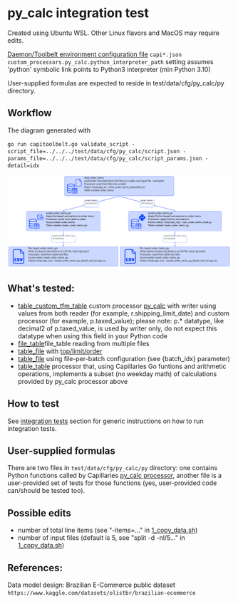 # py_calc integration test

Created using Ubuntu WSL. Other Linux flavors and MacOS may require edits.

[Daemon/Toolbelt environment configuration file](../../../doc/binconfig.md#toolbelt-daemon-and-webapi-configuration) `capi*.json` `custom_processors.py_calc.python_interpreter_path` setting assumes 'python' symbolic link points to Python3 interpreter (min Python 3.10)

User-supplied formulas are expected to reside in test/data/cfg/py_calc/py directory.

## Workflow

The diagram generated with
```
go run capitoolbelt.go validate_script -script_file=../../../test/data/cfg/py_calc/script.json -params_file=../../../test/data/cfg/py_calc/script_params.json -detail=idx
```

![drawing](../../../doc/viz-pycalc.svg)

## What's tested:

- [table_custom_tfm_table](../../../doc/glossary.md#table_custom_tfm_table) custom processor [py_calc](../../../doc/glossary.md#py_calc-processor) with writer using values from both reader (for example, r.shipping_limit_date) and custom processor (for example, p.taxed_value); please note: p.* datatype, like decimal2 of p.taxed_value, is used by writer only, do not expect this datatype when using this field in your Python code
- [file_table](../../../doc/glossary.md#file_table)file_table reading from multiple files
- [table_file](../../../doc/glossary.md#table_file) with [top/limit/order](../../../doc/scriptconfig.md#wtop)
- [table_file](../../../doc/glossary.md#table_file) using file-per-batch configuration (see {batch_idx} parameter)
- [table_table](../../../doc/glossary.md#table_table) processor that, using Capillaries Go funtions and arithmetic operations, implements a subset (no weekday math) of calculations provided by py_calc processor above 

## How to test

See [integration tests](../../../doc/testing.md#integration-tests) section for generic instructions on how to run integration tests.

## User-supplied formulas

There are two files in `test/data/cfg/py_calc/py` directory: one contains Python functions called by Capillaries [py_calc processor](../../../doc/glossary.md#py_calc-processor), another file is a user-provided set of tests for those functions (yes, user-provided code can/should be tested too). 

## Possible edits

- number of total line items (see "-items=..." in [1_copy_data.sh](1_copy_data.sh))
- number of input files (default is 5, see "split -d -nl/5..." in [1_copy_data.sh](1_copy_data.sh))

## References:

Data model design: Brazilian E-Commerce public dataset `https://www.kaggle.com/datasets/olistbr/brazilian-ecommerce`
